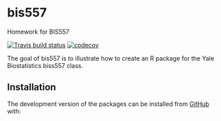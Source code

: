 # bis557
Homework for BIS557

<!-- badges: start -->
[![Travis build status](https://travis-ci.org/kaneplusplus/bis557.svg?branch=master)](https://travis-ci.org/kaneplusplus/bis557)
[![codecov](https://codecov.io/gh/kaneplusplus/bis557/branch/master/graph/badge.svg)](https://codecov.io/gh/kaneplusplus/bis557)
<!-- badges: end -->

The goal of bis557 is to illustrate how to create an R package for the Yale Biostatistics biss557 class.

## Installation

The development version of the packages can be installed from [GitHub](https://github.com/) with:
